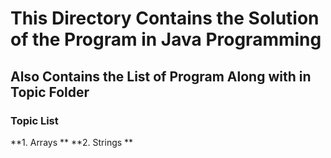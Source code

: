 # This Directory Contains the Solution of the Program in Java Programming
## Also Contains the List of Program Along with in Topic Folder
### Topic List
**1. Arrays **
**2. Strings **
